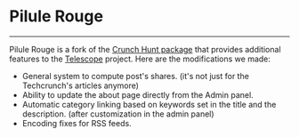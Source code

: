 # Pilule Rouge
---

Pilule Rouge is a fork of the [Crunch Hunt package](https://github.com/TelescopeJS/CrunchHunt/tree/devel/packages/crunchhunt) that provides additional features to the [Telescope](http://telesc.pe) project. Here are the modifications we made:

* General system to compute post's shares. (it's not just for the Techcrunch's articles anymore)
* Ability to update the about page directly from the Admin panel.
* Automatic category linking based on keywords set in the title and the description. (after customization in the admin panel)
* Encoding fixes for RSS feeds.
